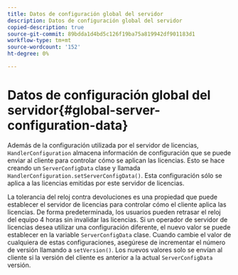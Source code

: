 ```yaml
---
title: Datos de configuración global del servidor
description: Datos de configuración global del servidor
copied-description: true
source-git-commit: 89bdda1d4bd5c126f19ba75a819942df901183d1
workflow-type: tm+mt
source-wordcount: '152'
ht-degree: 0%

---
```



# Datos de configuración global del servidor{#global-server-configuration-data}

Además de la configuración utilizada por el servidor de licencias, `HandlerConfiguration` almacena información de configuración que se puede enviar al cliente para controlar cómo se aplican las licencias. Esto se hace creando un `ServerConfigData` clase y llamada `HandlerConfiguration.setServerConfigData()`. Esta configuración sólo se aplica a las licencias emitidas por este servidor de licencias.

La tolerancia del reloj contra devoluciones es una propiedad que puede establecer el servidor de licencias para controlar cómo el cliente aplica las licencias. De forma predeterminada, los usuarios pueden retrasar el reloj del equipo 4 horas sin invalidar las licencias. Si un operador de servidor de licencias desea utilizar una configuración diferente, el nuevo valor se puede establecer en la variable `ServerConfigData` clase. Cuando cambie el valor de cualquiera de estas configuraciones, asegúrese de incrementar el número de versión llamando a `setVersion()`. Los nuevos valores solo se envían al cliente si la versión del cliente es anterior a la actual `ServerConfigData` versión.
